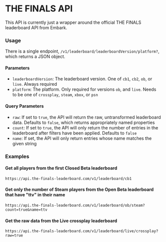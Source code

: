 # THE FINALS API

This API is currently just a wrapper around the official THE FINALS leaderboard API from Embark.

### Usage

There is a single endpoint, `/v1/leaderboard/leaderboardVersion/platform?`, which returns a JSON object.

#### Parameters

- `leaderboardVersion`: The leaderboard version. One of `cb1`, `cb2`, `ob`, or `live`. Always required
- `platform`: The platform. Only required for versions `ob`, and `live`. Needs to be one of `crossplay`, `steam`, `xbox`, or `psn`

#### Query Parameters

- `raw`: If set to `true`, the API will return the raw, untransformed leaderboard data. Defaults to `false`, which returns appropriately named properties
- `count`: If set to `true`, the API will only return the number of entries in the leaderboard after filters have been applied. Defaults to `false`
- `name`: If set, the API will only return entries whose name matches the given string

### Examples

#### Get all players from the first Closed Beta leaderboard

`https://api.the-finals-leaderboard.com/v1/leaderboard/cb1`

#### Get only the number of Steam players from the Open Beta leaderboard that have "ttv" in their name

`https://api.the-finals-leaderboard.com/v1/leaderboard/ob/steam?count=true&name=ttv`

#### Get the raw data from the Live crossplay leaderboard

`https://api.the-finals-leaderboard.com/v1/leaderboard/live/crossplay?raw=true`
